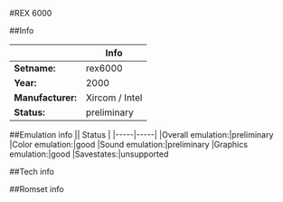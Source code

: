 #REX 6000

##Info

||Info|
|-----|-----|
|**Setname:**|rex6000
|**Year:**|2000
|**Manufacturer:**|Xircom / Intel
|**Status:**|preliminary

##Emulation info
|| Status |
|-----|-----|
|Overall emulation:|preliminary
|Color emulation:|good
|Sound emulation:|preliminary
|Graphics emulation:|good
|Savestates:|unsupported

##Tech info

##Romset info

<!--- START OF EDITED COMMENT DO NOT TOUCH TEXT ABOVE-->
